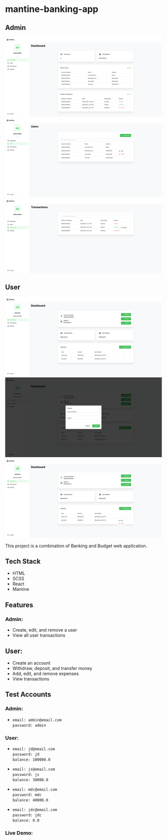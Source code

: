 # mantine-banking-app

## Admin

![Screenshot](./src/assets/screenshots/admin_screenshot_1.png)
![Screenshot](./src/assets/screenshots/admin_screenshot_2.png)
![Screenshot](./src/assets/screenshots/admin_screenshot_3.png)

## User

![Screenshot](./src/assets/screenshots/user_screenshot_1.png)
![Screenshot](./src/assets/screenshots/user_screenshot_2.png)
![Screenshot](./src/assets/screenshots/user_screenshot_3.png)

This project is a combination of Banking and Budget web application.

## Tech Stack

- HTML
- SCSS
- React
- Mantine

## Features

### Admin:

- Create, edit, and remove a user
- View all user transactions

## User:

- Create an account
- Withdraw, deposit, and transfer money
- Add, edit, and remove expenses
- View transactions

## Test Accounts

### Admin:

- `email: admin@email.com`  
  `password: admin`

### User:

- `email: jd@email.com`  
  `password: jd`  
  `balance: 100000.0`

- `email: js@email.com`  
  `password: js`  
  `balance: 30000.0`

- `email: mdc@email.com`  
  `password: mdc`  
  `balance: 40000.0`

- `email: jdc@email.com`  
  `password: jdc`  
  `balance: 0.0`

### Live Demo:
